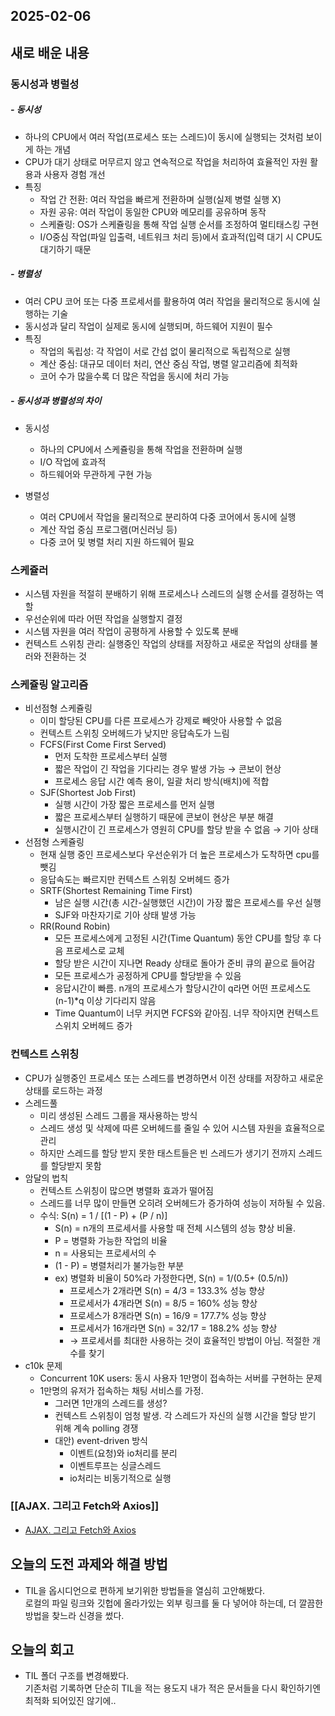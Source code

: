 ## 2025-02-06

## 새로 배운 내용
### 동시성과 병럴성
##### - 동시성
- 하나의 CPU에서 여러 작업(프로세스 또는 스레드)이 동시에 실행되는 것처럼 보이게 하는 개념
- CPU가 대기 상태로 머무르지 않고 연속적으로 작업을 처리하여 효율적인 자원 활용과 사용자 경험 개선
- 특징
    - 작업 간 전환: 여러 작업을 빠르게 전환하며 실행(실제 병렬 실행 X)
    - 자원 공유: 여러 작업이 동일한 CPU와 메모리를 공유하며 동작
    - 스케쥴링: OS가 스케쥴링을 통해 작업 실행 순서를 조정하여 멀티태스킹 구현
    - I/O중심 작업(파일 입출력, 네트워크 처리 등)에서 효과적(입력 대기 시 CPU도 대기하기 때문
##### - 병렬성
- 여러 CPU 코어 또는 다중 프로세서를 활용하여 여러 작업을 물리적으로 동시에 실행하는 기술
- 동시성과 달리 작업이 실제로 동시에 실행되며, 하드웨어 지원이 필수
- 특징
    - 작업의 독립성: 각 작업이 서로 간섭 없이 물리적으로 독립적으로 실행
    - 계산 중심: 대규모 데이터 처리, 연산 중심 작업, 병렬 알고리즘에 최적화
    - 코어 수가 많을수록 더 많은 작업을 동시에 처리 가능
##### - 동시성과 병렬성의 차이
- 동시성
	- 하나의 CPU에서 스케쥴링을 통해 작업을 전환하며 실행
	- I/O 작업에 효과적
	- 하드웨어와 무관하게 구현 가능

- 병렬성
	- 여러 CPU에서 작업을 물리적으로 분리하여 다중 코어에서 동시에 실행
	- 계산 작업 중심 프로그램(머신러닝 등)
	- 다중 코어 및 병렬 처리 지원 하드웨어 필요

### 스케쥴러
- 시스템 자원을 적절히 분배하기 위해 프로세스나 스레드의 실행 순서를 결정하는 역할
- 우선순위에 따라 어떤 작업을 실행할지 결정
- 시스템 자원을 여러 작업이 공평하게 사용할 수 있도록 분배
- 컨텍스트 스위칭 관리: 실행중인 작업의 상태를 저장하고 새로운 작업의 상태를 불러와 전환하는 것

### 스케쥴링 알고리즘
- 비선점형 스케쥴링
    - 이미 할당된 CPU를 다른 프로세스가 강제로 빼앗아 사용할 수 없음
    - 컨텍스트 스위칭 오버헤드가 낮지만 응답속도가 느림
    - FCFS(First Come First Served)
        - 먼저 도착한 프로세스부터 실행
        - 짧은 작업이 긴 작업을 기다리는 경우 발생 가능 → 콘보이 현상
        - 프로세스 응답 시간 예측 용이, 일괄 처리 방식(배치)에 적합
    - SJF(Shortest Job First)
        - 실행 시간이 가장 짧은 프로세스를 먼저 실행
        - 짧은 프로세스부터 실행하기 때문에 콘보이 현상은 부분 해결
        - 실행시간이 긴 프로세스가 영원히 CPU를 할당 받을 수 없음 → 기아 상태
- 선점형 스케쥴링
    - 현재 실행 중인 프로세스보다 우선순위가 더 높은 프로세스가 도착하면 cpu를 뺏김
    - 응답속도는 빠르지만 컨텍스트 스위칭 오버헤드 증가
    - SRTF(Shortest Remaining Time First)
        - 남은 실행 시간(총 시간-실행했던 시간)이 가장 짧은 프로세스를 우선 실행
        - SJF와 마찬자기로 기아 상태 발생 가능
    - RR(Round Robin)
        - 모든 프로세스에게 고정된 시간(Time Quantum) 동안 CPU를 할당 후 다음 프로세스로 교체
        - 할당 받은 시간이 지나면 Ready 상태로 돌아가 준비 큐의 끝으로 들어감
        - 모든 프로세스가 공정하게 CPU를 할당받을 수 있음
        - 응답시간이 빠름. n개의 프로세스가 할당시간이 q라면 어떤 프로세스도 (n-1)*q 이상 기다리지 않음
        - Time Quantum이 너무 커지면 FCFS와 같아짐. 너무 작아지면 컨텍스트 스위치 오버헤드 증가

### 컨텍스트 스위칭
- CPU가 실행중인 프로세스 또는 스레드를 변경하면서 이전 상태를 저장하고 새로운 상태를 로드하는 과정
- 스레드풀
    - 미리 생성된 스레드 그룹을 재사용하는 방식
    - 스레드 생성 및 삭제에 따른 오버헤드를 줄일 수 있어 시스템 자원을 효율적으로 관리
    - 하지만 스레드를 할당 받지 못한 태스트들은 빈 스레드가 생기기 전까지 스레드를 할당받지 못함
- 암달의 법칙
    - 컨텍스트 스위칭이 많으면 병렬화 효과가 떨어짐
    - 스레드를 너무 많이 만들면 오히려 오버헤드가 증가하여 성능이 저하될 수 있음.
    - 수식: S(n) = 1 / [(1 - P) + (P / n)]
        - S(n) = n개의 프로세서를 사용할 때 전체 시스템의 성능 향상 비율.
        - P = 병렬화 가능한 작업의 비율
        - n = 사용되는 프로세서의 수
        - (1 - P) = 병렬처리가 불가능한 부분
        - ex) 병렬화 비율이 50%라 가정한다면, S(n) = 1/(0.5+ (0.5/n))
            - 프로세스가 2개라면 S(n) = 4/3 = 133.3% 성능 향상
            - 프로세서가 4개라면 S(n) = 8/5 = 160% 성능 향상
            - 프로세스가 8개라면 S(n) = 16/9 = 177.7% 성능 향상
            - 프로세서가 16개라면 S(n) = 32/17 = 188.2% 성능 향상
            - → 프로세서를 최대한 사용하는 것이 효율적인 방법이 아님. 적절한 개수를 찾기
- c10k 문제
    - Concurrent 10K users: 동시 사용자 1만명이 접속하는 서버를 구현하는 문제
    - 1만명의 유저가 접속하는 채팅 서비스를 가정.
        - 그러면 1만개의 스레드를 생성?
        - 컨텍스트 스위칭이 엄청 발생. 각 스레드가 자신의 실행 시간을 할당 받기 위해 계속 polling 경쟁
        - 대안) event-driven 방식
            - 이벤트(요청)와 io처리를 분리
            - 이벤트루프는 싱글스레드
            - io처리는 비동기적으로 실행

### [[AJAX. 그리고 Fetch와 Axios]]
- [AJAX. 그리고 Fetch와 Axios](https://github.com/iHyunWoo/TIL/blob/main/Document/JS%20%26%20TS/AJAX.%20%EA%B7%B8%EB%A6%AC%EA%B3%A0%20Fetch%EC%99%80%20Axios.md)

## 오늘의 도전 과제와 해결 방법
- TIL을 옵시디언으로 편하게 보기위한 방법들을 열심히 고안해봤다.   
로컬의 파일 링크와 깃헙에 올라가있는 외부 링크를 둘 다 넣어야 하는데, 더 깔끔한 방법을 찾느라 신경을 썼다.


## 오늘의 회고
- TIL 폴더 구조를 변경해봤다.   
기존처럼 기록하면 단순히 TIL을 적는 용도지 내가 적은 문서들을 다시 확인하기엔 최적화 되어있진 않기에..